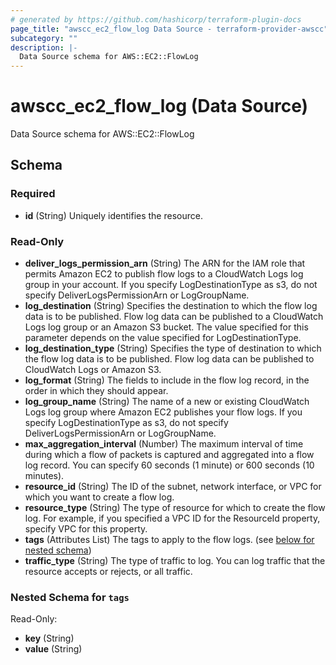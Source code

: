 ```yaml
---
# generated by https://github.com/hashicorp/terraform-plugin-docs
page_title: "awscc_ec2_flow_log Data Source - terraform-provider-awscc"
subcategory: ""
description: |-
  Data Source schema for AWS::EC2::FlowLog
---
```


# awscc_ec2_flow_log (Data Source)

Data Source schema for AWS::EC2::FlowLog



<!-- schema generated by tfplugindocs -->
## Schema

### Required

- **id** (String) Uniquely identifies the resource.

### Read-Only

- **deliver_logs_permission_arn** (String) The ARN for the IAM role that permits Amazon EC2 to publish flow logs to a CloudWatch Logs log group in your account. If you specify LogDestinationType as s3, do not specify DeliverLogsPermissionArn or LogGroupName.
- **log_destination** (String) Specifies the destination to which the flow log data is to be published. Flow log data can be published to a CloudWatch Logs log group or an Amazon S3 bucket. The value specified for this parameter depends on the value specified for LogDestinationType.
- **log_destination_type** (String) Specifies the type of destination to which the flow log data is to be published. Flow log data can be published to CloudWatch Logs or Amazon S3.
- **log_format** (String) The fields to include in the flow log record, in the order in which they should appear.
- **log_group_name** (String) The name of a new or existing CloudWatch Logs log group where Amazon EC2 publishes your flow logs. If you specify LogDestinationType as s3, do not specify DeliverLogsPermissionArn or LogGroupName.
- **max_aggregation_interval** (Number) The maximum interval of time during which a flow of packets is captured and aggregated into a flow log record. You can specify 60 seconds (1 minute) or 600 seconds (10 minutes).
- **resource_id** (String) The ID of the subnet, network interface, or VPC for which you want to create a flow log.
- **resource_type** (String) The type of resource for which to create the flow log. For example, if you specified a VPC ID for the ResourceId property, specify VPC for this property.
- **tags** (Attributes List) The tags to apply to the flow logs. (see [below for nested schema](#nestedatt--tags))
- **traffic_type** (String) The type of traffic to log. You can log traffic that the resource accepts or rejects, or all traffic.

<a id="nestedatt--tags"></a>
### Nested Schema for `tags`

Read-Only:

- **key** (String)
- **value** (String)


